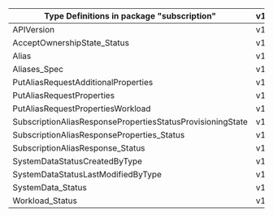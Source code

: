 | Type Definitions in package "subscription"                 | v1beta20211001 |
|------------------------------------------------------------|----------------|
| APIVersion                                                 | v1beta20211001 |
| AcceptOwnershipState_Status                                | v1beta20211001 |
| Alias                                                      | v1beta20211001 |
| Aliases_Spec                                               | v1beta20211001 |
| PutAliasRequestAdditionalProperties                        | v1beta20211001 |
| PutAliasRequestProperties                                  | v1beta20211001 |
| PutAliasRequestPropertiesWorkload                          | v1beta20211001 |
| SubscriptionAliasResponsePropertiesStatusProvisioningState | v1beta20211001 |
| SubscriptionAliasResponseProperties_Status                 | v1beta20211001 |
| SubscriptionAliasResponse_Status                           | v1beta20211001 |
| SystemDataStatusCreatedByType                              | v1beta20211001 |
| SystemDataStatusLastModifiedByType                         | v1beta20211001 |
| SystemData_Status                                          | v1beta20211001 |
| Workload_Status                                            | v1beta20211001 |
